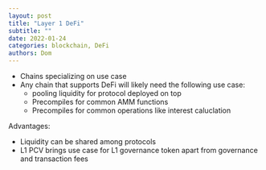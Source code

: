 ```yaml
---
layout: post
title: "Layer 1 DeFi"
subtitle: ""
date: 2022-01-24
categories: blockchain, DeFi
authors: Dom
---
```


- Chains specializing on use case
- Any chain that supports DeFi will likely need the following use case: 
	- pooling liquidity for protocol deployed on top
	- Precompiles for common AMM functions
	- Precompiles for common operations like interest caluclation

Advantages:
- Liquidity can be shared among protocols
- L1 PCV brings use case for L1 governance token apart from governance and transaction fees

